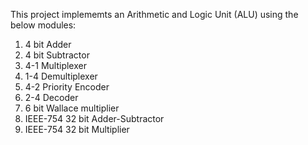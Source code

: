 This project implememts an Arithmetic and Logic Unit (ALU) using the below modules:

1. 4 bit Adder
2. 4 bit Subtractor
3. 4-1 Multiplexer
4. 1-4 Demultiplexer
5. 4-2 Priority Encoder
6. 2-4 Decoder
7. 6 bit Wallace multiplier
8. IEEE-754 32 bit Adder-Subtractor
9. IEEE-754 32 bit Multiplier
